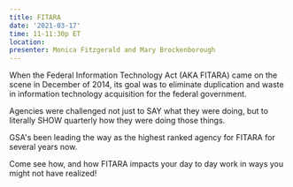 ```yaml
---
title: FITARA
date: '2021-03-17'
time: 11-11:30p ET
location:
presenter: Monica Fitzgerald and Mary Brockenborough
---
```


When the Federal Information Technology Act (AKA FITARA) came on the scene in December of 2014, its goal was to eliminate duplication and waste in information technology acquisition for the federal government.

Agencies were challenged not just to SAY what they were doing, but to literally SHOW quarterly how they were doing those things.

GSA's been leading the way as the highest ranked agency for FITARA for several years now.

Come see how, and how FITARA impacts your day to day work in ways you might not have realized!
